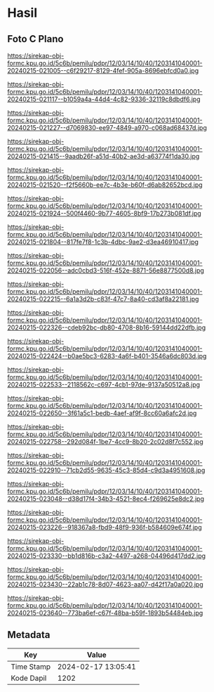 # Hasil

## Foto C Plano

https://sirekap-obj-formc.kpu.go.id/5c6b/pemilu/pdpr/12/03/14/10/40/1203141040001-20240215-021005--c6f29217-8129-4fef-905a-8696ebfcd0a0.jpg

https://sirekap-obj-formc.kpu.go.id/5c6b/pemilu/pdpr/12/03/14/10/40/1203141040001-20240215-021117--b1059a4a-44d4-4c82-9336-32119c8dbdf6.jpg

https://sirekap-obj-formc.kpu.go.id/5c6b/pemilu/pdpr/12/03/14/10/40/1203141040001-20240215-021227--d7069830-ee97-4849-a970-c068ad68437d.jpg

https://sirekap-obj-formc.kpu.go.id/5c6b/pemilu/pdpr/12/03/14/10/40/1203141040001-20240215-021415--9aadb26f-a51d-40b2-ae3d-a63774f1da30.jpg

https://sirekap-obj-formc.kpu.go.id/5c6b/pemilu/pdpr/12/03/14/10/40/1203141040001-20240215-021520--f2f5660b-ee7c-4b3e-b60f-d6ab82652bcd.jpg

https://sirekap-obj-formc.kpu.go.id/5c6b/pemilu/pdpr/12/03/14/10/40/1203141040001-20240215-021924--500f4460-9b77-4605-8bf9-17b273b081df.jpg

https://sirekap-obj-formc.kpu.go.id/5c6b/pemilu/pdpr/12/03/14/10/40/1203141040001-20240215-021804--817fe7f8-1c3b-4dbc-9ae2-d3ea46910417.jpg

https://sirekap-obj-formc.kpu.go.id/5c6b/pemilu/pdpr/12/03/14/10/40/1203141040001-20240215-022056--adc0cbd3-516f-452e-8871-56e8877500d8.jpg

https://sirekap-obj-formc.kpu.go.id/5c6b/pemilu/pdpr/12/03/14/10/40/1203141040001-20240215-022215--6a1a3d2b-c83f-47c7-8a40-cd3af8a22181.jpg

https://sirekap-obj-formc.kpu.go.id/5c6b/pemilu/pdpr/12/03/14/10/40/1203141040001-20240215-022326--cdeb92bc-db80-4708-8b16-59144dd22dfb.jpg

https://sirekap-obj-formc.kpu.go.id/5c6b/pemilu/pdpr/12/03/14/10/40/1203141040001-20240215-022424--b0ae5bc3-6283-4a6f-b401-3546a6dc803d.jpg

https://sirekap-obj-formc.kpu.go.id/5c6b/pemilu/pdpr/12/03/14/10/40/1203141040001-20240215-022533--2118562c-c697-4cb1-97de-9137a50512a8.jpg

https://sirekap-obj-formc.kpu.go.id/5c6b/pemilu/pdpr/12/03/14/10/40/1203141040001-20240215-022650--3f61a5c1-bedb-4aef-af9f-8cc60a6afc2d.jpg

https://sirekap-obj-formc.kpu.go.id/5c6b/pemilu/pdpr/12/03/14/10/40/1203141040001-20240215-022758--292d084f-1be7-4cc9-8b20-2c02d8f7c552.jpg

https://sirekap-obj-formc.kpu.go.id/5c6b/pemilu/pdpr/12/03/14/10/40/1203141040001-20240215-022910--71cb2d55-9635-45c3-85d4-c9d3a4951608.jpg

https://sirekap-obj-formc.kpu.go.id/5c6b/pemilu/pdpr/12/03/14/10/40/1203141040001-20240215-023048--d38d17f4-34b3-4521-8ec4-f269625e8dc2.jpg

https://sirekap-obj-formc.kpu.go.id/5c6b/pemilu/pdpr/12/03/14/10/40/1203141040001-20240215-023226--918367a8-fbd9-48f9-936f-b584609e674f.jpg

https://sirekap-obj-formc.kpu.go.id/5c6b/pemilu/pdpr/12/03/14/10/40/1203141040001-20240215-023330--bb1d816b-c3a2-4497-a268-04496d417dd2.jpg

https://sirekap-obj-formc.kpu.go.id/5c6b/pemilu/pdpr/12/03/14/10/40/1203141040001-20240215-023430--22ab1c78-8d07-4623-aa07-d42f17a0a020.jpg

https://sirekap-obj-formc.kpu.go.id/5c6b/pemilu/pdpr/12/03/14/10/40/1203141040001-20240215-023640--773ba6ef-c67f-48ba-b59f-1893b54484eb.jpg


## Metadata

| Key        | Value               |
| ---------- | ------------------- |
| Time Stamp | 2024-02-17 13:05:41 |
| Kode Dapil | 1202                |



